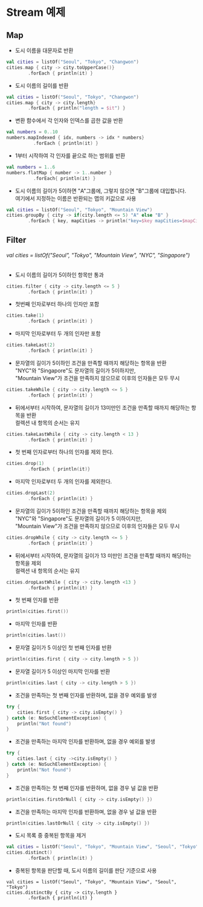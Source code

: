 # Stream 예제

## Map

* 도시 이름을 대문자로 반환
```kotlin
val cities = listOf("Seoul", "Tokyo", "Changwon")
cities.map { city -> city.toUpperCase()}
        .forEach { println(it) }
```

* 도시 이름의 길이를 반환
```kotlin
val cities = listOf("Seoul", "Tokyo", "Changwon")
cities.map { city -> city.length}
        .forEach { println("length = $it") }
```

* 변환 함수에서 각 인자와 인덱스를 곱한 값을 반환
```kotlin
val numbers = 0..10
numbers.mapIndexed { idx, numbers -> idx * numbers}
          .forEach { println(it) }
```

* 1부터 시작하여 각 인자를 끝으로 하는 범위를 반환
```kotlin
val numbers = 1..6
numbers.flatMap { number -> 1..number }
          .forEach{ println(it) }
```

* 도시 이름의 길이가 5이하면 "A"그룹에, 그렇지 않으면 "B"그룹에 대입합니다.  
  여기에서 지정하는 이름은 반환되는 맵의 키값으로 사용
```kotlin
val cities = listOf("Seoul", "Tokyo", "Mountain View")
cities.groupBy { city -> if(city.length <= 5) "A" else "B" }
        .forEach { key, mapCities -> println("key=$key mapCities=$mapCities") }
```

## Filter


###### val cities = listOf("Seoul", "Tokyo", "Mountain View", "NYC", "Singapore")

* 도시 이름의 길이가 5이하인 항목만 통과
```kotlin
cities.filter { city -> city.length <= 5 }
        .forEach { println(it) }
```

* 첫번째 인자로부터 하나의 인자만 포함
```kotlin
cities.take(1)
        .forEach { println(it) }
```

* 마지막 인자로부터 두 개의 인자만 포함
```kotlin
cities.takeLast(2)
        .forEach { println(it) }
```

* 문자열의 길이가 5이하인 조건을 만족할 때까지 해당하는 항목을 반환  
  "NYC"와 "Singapore"도 문자열의 길이가 5이하지만,  
  "Mountain View"가 조건을 만족하지 않으므로 이후의 인자들은 모두 무시
```kotlin
cities.takeWhile { city -> city.length <= 5 }
        .forEach { println(it) }
```

* 뒤에서부터 시작하여, 문자열의 길이가 13미만인 조건을 만족할 때까지 해당하는 항목을 반환  
  컬렉션 내 항목의 순서는 유지
```kotlin
cities.takeLastWhile { city -> city.length < 13 }
        .forEach { println(it) }
```

* 첫 번째 인자로부터 하나의 인자를 제외 한다.
```kotlin
cities.drop(1)
        .forEach { println(it)}
```

* 마지막 인자로부터 두 개의 인자를 제외한다.
```kotlin
cities.dropLast(2)
        .forEach { println(it) }
```

* 문자열의 길이가 5이하인 조건을 만족할 때까지 해당하는 항목을 제외  
  "NYC"와 "Singapore"도 문자열의 길이가 5 이하이지만,  
  "Mountain View"가 조건을 만족하지 않으므로 이후의 인자들은 모두 무시
```kotlin
cities.dropWhile { city -> city.length <= 5 }
        .forEach { println(it) }
```

* 뒤에서부터 시작하여, 문자열의 길이가 13 미만인 조건을 만족할 때까지 해당하는 항목을 제외  
  컬렉션 내 항목의 순서는 유지
```kotlin
cities.dropLastWhile { city -> city.length <13 }
        .forEach { println(it) }
```

* 첫 번째 인자를 반환
```kotlin
println(cities.first())
```

* 마지막 인자를 반환
```kotlin
println(cities.last())
```

* 문자열 길이가 5 이상인 첫 번째 인자를 반환
```kotlin
println(cities.first { city -> city.length > 5 })
```

* 문자열 길이가 5 이상인 마지막 인자를 반환
```kotlin
println(cities.last { city -> city.length > 5 })
```

* 조건을 만족하는 첫 번째 인자를 반환하며, 없을 경우 예외를 발생
```kotlin
try {
    cities.first { city -> city.isEmpty() }
} catch (e: NoSuchElementException) {
    println("Not found")
}
```

* 조건을 만족하는 마지막 인자를 반환하며, 없을 경우 예외를 발생
```kotlin
try {
    cities.last { city ->city.isEmpty() }
} catch (e: NoSuchElementException) {
    println("Not found")
}
```

* 조건을 만족하는 첫 번째 인자를 반환하며, 없을 경우 널 값을 반환
```kotlin
println(cities.firstOrNull { city -> city.isEmpty() })
```

* 조건을 만족하는 마지막 인자를 반환하며, 없을 경우 널 값을 반환
```kotlin
println(cities.lastOrNull { city -> city.isEmpty() })
```

* 도시 목록 중 중복된 항목을 제거
```kotlin
val cities = listOf("Seoul", "Tokyo", "Mountain View", "Seoul", "Tokyo")
cities.distinct()
        .forEach { println(it) }
```

* 중복된 항목을 판단할 때, 도시 이름의 길이를 판단 기준으로 사용
```
val cities = listOf("Seoul", "Tokyo", "Mountain View", "Seoul", "Tokyo")
cities.distinctBy { city -> city.length }
        .forEach { println(it) }
```